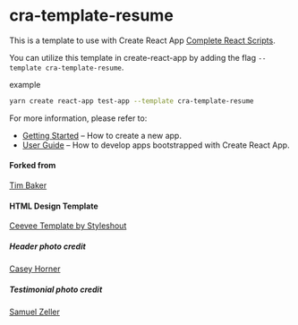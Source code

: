 # cra-template-resume

This is a template to use with Create React App [Complete React Scripts](https://github.com/facebook/create-react-app).

You can utilize this template in create-react-app by adding the flag `--template cra-template-resume`.

example

```bash
yarn create react-app test-app --template cra-template-resume
```

For more information, please refer to:

- [Getting Started](https://create-react-app.dev/docs/getting-started) – How to create a new app.
- [User Guide](https://create-react-app.dev) – How to develop apps bootstrapped with Create React App.

#### Forked from
<a href="https://github.com/tbakerx/react-resume-template">Tim Baker</a>

#### HTML Design Template
<a href="https://www.styleshout.com/free-templates/ceevee">Ceevee Template by Styleshout</a>

##### Header photo credit
<a href="https://unsplash.com/@mischievous_penguins?utm_medium=referral&amp;utm_campaign=photographer-credit&amp;utm_content=creditBadge">Casey Horner</a>

##### Testimonial photo credit
<a href="https://unsplash.com/@samuelzeller?utm_medium=referral&amp;utm_campaign=photographer-credit&amp;utm_content=creditBadge">Samuel Zeller</a>
